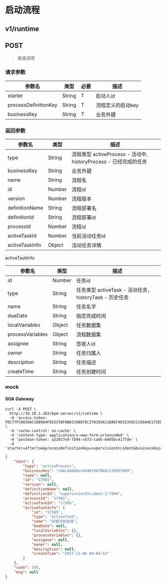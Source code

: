 # 启动流程

## v1/runtime
## POST

> 直接调用

### 请求参数

参数名 | 类型 | 必要 | 描述
------ | ---- | ---- | ----
starter | String | T | 启动人id
processDefinitionKey | String | T | 流程定义的启动key
businessKey | String | T | 业务外键

### 返回参数

参数名 | 类型 | 描述
------ | ---- | ----
type | String | 流程类型 activeProcess - 活动中, historyProcess - 已经完成的任务
businessKey | String | 业务外键
name | String | 流程名
id | Number | 流程id
version | Number | 流程版本
definitionName | String | 流程部署名
definitionId | String | 流程部署id
processId | Number | 流程id
activeTaskId | Number | 当前活动任务id
activeTaskInfo | Object | 活动任务详情

activeTaskInfo

参数名 | 类型 | 描述
------ | ---- | ----
id | Number | 任务id
type | String | 任务类型 activeTask - 活动任务，historyTask - 历史任务
name | String | 任务名字
dueDate | String | 指定完成时间
localVariables | Object | 任务数据集
processVariables | Object | 流程数据集
assignee | String | 签收人id
owner | String | 任务归属人
description | String | 任务描述
createTime | String | 任务创建时间

### mock

#### SOA Gateway

```sbtshell
curl -X POST \
  http://10.10.1.103/bpm-server/v1/runtime \
  -H 'access-token: FDC77FC8A39AC10B984FE62C50F0B0319887EC370355A11E0EF4D1535021156A4E173EDE44761A4EA4AA6B215B2A8AD9' \
  -H 'cache-control: no-cache' \
  -H 'content-type: application/x-www-form-urlencoded' \
  -H 'postman-token: a22817e9-7b94-c673-ca95-6405bc4177de' \
  -d 'starter=afterloe&processDefinitionKey=supervisionIncident&businessKey=cb6c4b866ec644019478b0c270937969'
```

```json
{
    "data": {
        "type": "activeProcess",
        "businessKey": "cb6c4b866ec644019478b0c270937969",
        "name": null,
        "id": "17501",
        "version": null,
        "definitionName": null,
        "definitionId": "supervisionIncident:2:7504",
        "processId": "17501",
        "activeTaskId": "17505",
        "activeTaskInfo": {
            "id": "17505",
            "type": "activeTask",
            "name": "区级河长批准",
            "dueDate": null,
            "localVariables": {},
            "processVariables": {},
            "assignee": null,
            "owner": null,
            "description": null,
            "createTime": "2017-11-06 09:04:52"
        }
    },
    "code": 200,
    "msg": null
}
```
